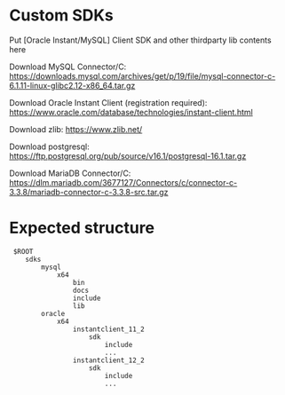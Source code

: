# Custom SDKs

Put [Oracle Instant/MySQL] Client SDK and other thirdparty lib contents here

Download MySQL Connector/C: https://downloads.mysql.com/archives/get/p/19/file/mysql-connector-c-6.1.11-linux-glibc2.12-x86_64.tar.gz

Download Oracle Instant Client (registration required): https://www.oracle.com/database/technologies/instant-client.html

Download zlib: https://www.zlib.net/

Download postgresql: https://ftp.postgresql.org/pub/source/v16.1/postgresql-16.1.tar.gz

Download MariaDB Connector/C: https://dlm.mariadb.com/3677127/Connectors/c/connector-c-3.3.8/mariadb-connector-c-3.3.8-src.tar.gz

# Expected structure

```
 $ROOT
    sdks
        mysql
            x64
                bin
                docs
                include
                lib
        oracle
            x64
                instantclient_11_2
                    sdk
                        include
                        ...
                instantclient_12_2
                    sdk
                        include
                        ...
```